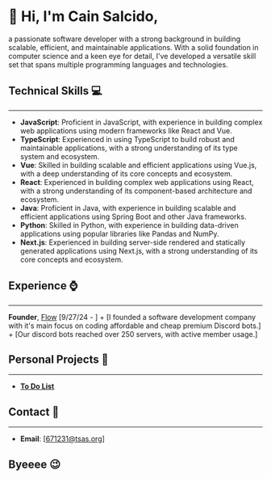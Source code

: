 

#  👋 Hi, I'm Cain Salcido, 
a passionate software developer with a strong background in building scalable, efficient, and maintainable applications. With a solid foundation in computer science and a keen eye for detail, I've developed a versatile skill set that spans multiple programming languages and technologies.

## Technical Skills 💻
--------------------

* **JavaScript**: Proficient in JavaScript, with experience in building complex web applications using modern frameworks like React and Vue.
* **TypeScript**: Experienced in using TypeScript to build robust and maintainable applications, with a strong understanding of its type system and ecosystem.
* **Vue**: Skilled in building scalable and efficient applications using Vue.js, with a deep understanding of its core concepts and ecosystem.
* **React**: Experienced in building complex web applications using React, with a strong understanding of its component-based architecture and ecosystem.
* **Java**: Proficient in Java, with experience in building scalable and efficient applications using Spring Boot and other Java frameworks.
* **Python**: Skilled in Python, with experience in building data-driven applications using popular libraries like Pandas and NumPy.
* **Next.js**: Experienced in building server-side rendered and statically generated applications using Next.js, with a strong understanding of its core concepts and ecosystem.


## Experience ⌚
--------------

**Founder**, [Flow](https://github.com/flow-bots) [9/27/24 - ]
	+ [I founded a software development company with it's main focus on coding affordable and cheap premium Discord bots.]
	+ [Our discord bots reached over 250 servers, with active member usage.]


## Personal Projects 🔨
--------------------

* **[To Do List](https://github.com/cainsalcido/to-do)**

## Contact 📩
------------

* **Email**: [671231@tsas.org]

## Byeeee 😉
